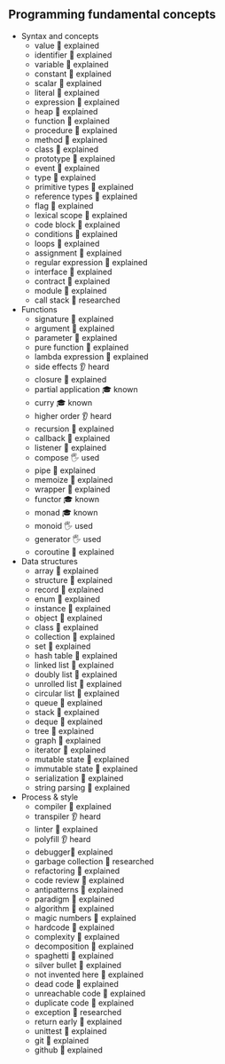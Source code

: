 ## Programming fundamental concepts

- Syntax and concepts
  - value 🙋 explained
  - identifier 🙋 explained
  - variable 🙋 explained
  - constant 🙋 explained
  - scalar 🙋 explained
  - literal 🙋 explained
  - expression 🙋 explained
  - heap 🙋 explained
  - function 🙋 explained
  - procedure 🙋 explained
  - method 🙋 explained
  - class 🙋 explained
  - prototype 🙋 explained
  - event 🙋 explained
  - type 🙋 explained
  - primitive types 🙋 explained
  - reference types 🙋 explained
  - flag 🙋 explained
  - lexical scope 🙋 explained
  - code block 🙋 explained
  - conditions 🙋 explained
  - loops 🙋 explained
  - assignment 🙋 explained
  - regular expression 🙋 explained
  - interface 🙋 explained
  - contract 🙋 explained
  - module 🙋 explained
  - call stack 🔬 researched
- Functions
  - signature 🙋 explained
  - argument 🙋 explained
  - parameter 🙋 explained
  - pure function 🙋 explained
  - lambda expression 🙋 explained
  - side effects 👂 heard
  - closure 🙋 explained
  - partial application 🎓 known
  - curry 🎓 known
  - higher order 👂 heard
  - recursion 🙋 explained
  - callback 🙋 explained
  - listener 🙋 explained
  - compose 🖐️ used
  - pipe 🙋 explained
  - memoize 🙋 explained
  - wrapper 🙋 explained
  - functor 🎓 known
  - monad 🎓 known
  - monoid 🖐️ used
  - generator 🖐️ used
  - coroutine 🙋 explained
- Data structures
  - array 🙋 explained
  - structure 🙋 explained
  - record 🙋 explained
  - enum 🙋 explained
  - instance 🙋 explained
  - object 🙋 explained
  - class 🙋 explained
  - collection 🙋 explained
  - set 🙋 explained
  - hash table 🙋 explained
  - linked list 🙋 explained
  - doubly list 🙋 explained
  - unrolled list 🙋 explained
  - circular list 🙋 explained
  - queue 🙋 explained
  - stack 🙋 explained
  - deque 🙋 explained
  - tree 🙋 explained
  - graph 🙋 explained
  - iterator 🙋 explained
  - mutable state 🙋 explained
  - immutable state 🙋 explained
  - serialization 🙋 explained
  - string parsing 🙋 explained
- Process & style
  - compiler 🙋 explained
  - transpiler 👂 heard
  - linter 🙋 explained
  - polyfill 👂 heard
  - debugger🙋 explained
  - garbage collection 🔬 researched
  - refactoring 🙋 explained
  - code review 🙋 explained
  - antipatterns 🙋 explained
  - paradigm 🙋 explained
  - algorithm 🙋 explained
  - magic numbers 🙋 explained
  - hardcode 🙋 explained
  - complexity 🙋 explained
  - decomposition 🙋 explained
  - spaghetti 🙋 explained
  - silver bullet 🙋 explained
  - not invented here 🙋 explained
  - dead code 🙋 explained
  - unreachable code 🙋 explained
  - duplicate code 🙋 explained
  - exception 🔬 researched
  - return early 🙋 explained
  - unittest 🙋 explained
  - git 🙋 explained
  - github 🙋 explained 